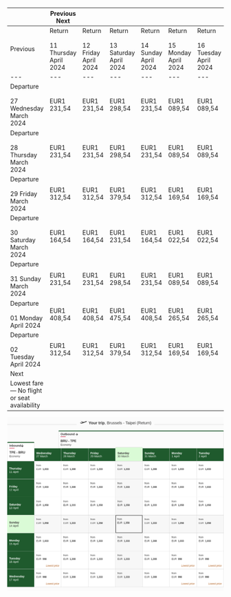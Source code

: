 |     | Previous Next |     |     |     |     |     |     |
| --- | --- | --- | --- | --- | --- | --- | --- |
| Previous | Return<br><br>11 Thursday April 2024 | Return<br><br>12 Friday April 2024 | Return<br><br>13 Saturday April 2024 | Return<br><br>14 Sunday April 2024 | Return<br><br>15 Monday April 2024 | Return<br><br>16 Tuesday April 2024 | Return<br><br>17 Wednesday April 2024 |
| --- | --- | --- | --- | --- | --- | --- | --- |
| Departure<br><br>27 Wednesday March 2024 | EUR1 231,54 | EUR1 231,54 | EUR1 298,54 | EUR1 231,54 | EUR1 089,54 | EUR1 089,54 | EUR1 089,54 |
| Departure<br><br>28 Thursday March 2024 | EUR1 231,54 | EUR1 231,54 | EUR1 298,54 | EUR1 231,54 | EUR1 089,54 | EUR1 089,54 | EUR1 089,54 |
| Departure<br><br>29 Friday March 2024 | EUR1 312,54 | EUR1 312,54 | EUR1 379,54 | EUR1 312,54 | EUR1 169,54 | EUR1 169,54 | EUR1 169,54 |
| Departure<br><br>30 Saturday March 2024 | EUR1 164,54 | EUR1 164,54 | EUR1 231,54 | EUR1 164,54 | EUR1 022,54 | EUR1 022,54 | EUR1 022,54 |
| Departure<br><br>31 Sunday March 2024 | EUR1 231,54 | EUR1 231,54 | EUR1 298,54 | EUR1 231,54 | EUR1 089,54 | EUR1 089,54 | EUR1 089,54 |
| Departure<br><br>01 Monday April 2024 | EUR1 408,54 | EUR1 408,54 | EUR1 475,54 | EUR1 408,54 | EUR1 265,54 | EUR1 265,54 | EUR1 265,54 |
| Departure<br><br>02 Tuesday April 2024 | EUR1 312,54 | EUR1 312,54 | EUR1 379,54 | EUR1 312,54 | EUR1 169,54 | EUR1 169,54 | EUR1 169,54 |
| Next |
| Lowest fare — No flight or seat availability |     |     |     |     |     |     |     |

![](emirates.png)
